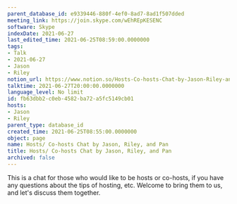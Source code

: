 ```yaml
---
parent_database_id: e9339446-880f-4ef0-8ad7-8ad1f507dded
meeting_link: https://join.skype.com/wEhREpKESENC
software: Skype
indexDate: 2021-06-27
last_edited_time: 2021-06-25T08:59:00.0000000
tags:
- Talk
- 2021-06-27
- Jason
- Riley
notion_url: https://www.notion.so/Hosts-Co-hosts-Chat-by-Jason-Riley-and-Pan-fb63dbb2c0eb4582ba72a5fc5149cb01
talktime: 2021-06-27T20:00:00.0000000
language_level: No limit
id: fb63dbb2-c0eb-4582-ba72-a5fc5149cb01
hosts:
- Jason
- Riley
parent_type: database_id
created_time: 2021-06-25T08:55:00.0000000
object: page
name: Hosts/ Co-hosts Chat by Jason, Riley, and Pan
title: Hosts/ Co-hosts Chat by Jason, Riley, and Pan
archived: false
---
```


This is a chat for those who would like to be hosts or co-hosts, if you have any questions about the tips of hosting, etc. Welcome to bring them to us, and let's discuss them together.


